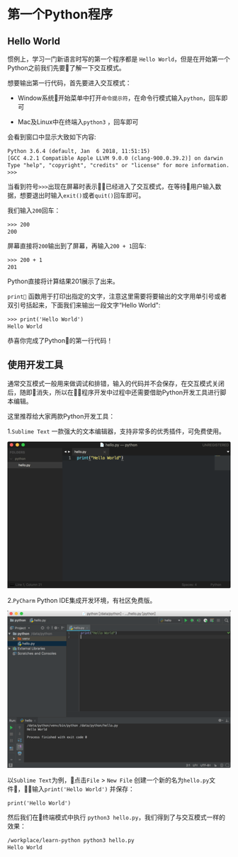 # 第一个Python程序

## Hello World

惯例上，学习一门新语言时写的第一个程序都是 `Hello World`，但是在开始第一个Python之前我们先要了解一下交互模式。

想要输出第一行代码，首先要进入交互模式：

+ Window系统开始菜单中打开`命令提示符`，在命令行模式输入`python`，回车即可

+ Mac及Linux中在终端入`python3` ，回车即可

会看到窗口中显示大致如下内容:

```
Python 3.6.4 (default, Jan  6 2018, 11:51:15)
[GCC 4.2.1 Compatible Apple LLVM 9.0.0 (clang-900.0.39.2)] on darwin
Type "help", "copyright", "credits" or "license" for more information.
>>>

```

当看到符号`>>>`出现在屏幕时表示已经进入了交互模式，在等待用户输入数据，想要退出时输入`exit()`或者`quit()`回车即可。

我们输入`200`回车：

```
>>> 200
200
```
屏幕直接将`200`输出到了屏幕，再输入`200 + 1`回车:

```
>>> 200 + 1
201
```
Python直接将计算结果201展示了出来。

`print` 函数用于打印出指定的文字，注意这里需要将要输出的文字用单引号或者双引号括起来，下面我们来输出一段文字“Hello World":

```
>>> print('Hello World')
Hello World
```

恭喜你完成了Python的第一行代码！

## 使用开发工具

通常交互模式一般用来做调试和排错，输入的代码并不会保存，在交互模式关闭后，随即消失，所以在程序开发中过程中还需要借助Python开发工具进行脚本编辑。

这里推荐给大家两款Python开发工具：

1.`Sublime Text` 一款强大的文本编辑器，支持非常多的优秀插件，可免费使用。

<img src="/assets/WX20180621-030827@2x.png" width="600">

2.`PyCharm` Python IDE集成开发环境，有社区免费版。

<img src="/assets/WX20180621-034102@2x.png" width="600">

以`Sublime Text`为例，点击`File` > `New File` 创建一个新的名为`hello.py`文件，输入`print('Hello World')` 并保存：

```
print('Hello World')
```
然后我们在终端模式中执行 `python3 hello.py`，我们得到了与交互模式一样的效果：

```
/workplace/learn-python python3 hello.py
Hello World
```
